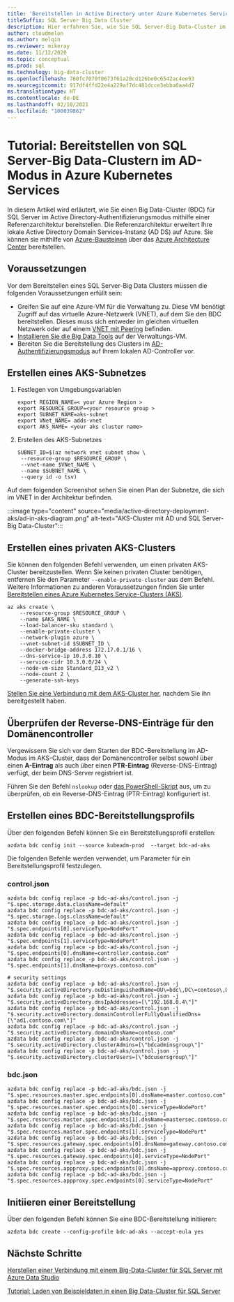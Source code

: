 ```yaml
---
title: 'Bereitstellen in Active Directory unter Azure Kubernetes Services: Tutorial'
titleSuffix: SQL Server Big Data Cluster
description: Hier erfahren Sie, wie Sie SQL Server-Big Data-Cluster im AD-Modus in Azure Kubernetes Services (AKS) bereitstellen.
author: cloudmelon
ms.author: melqin
ms.reviewer: mikeray
ms.date: 11/12/2020
ms.topic: conceptual
ms.prod: sql
ms.technology: big-data-cluster
ms.openlocfilehash: 760fc7070f0673f61a28cd126be0c6542ac4ee93
ms.sourcegitcommit: 917df4ffd22e4a229af7dc481dcce3ebba0aa4d7
ms.translationtype: HT
ms.contentlocale: de-DE
ms.lasthandoff: 02/10/2021
ms.locfileid: "100039862"
---
```

# <a name="tutorial-deploy-sql-server-big-data-clusters-in-ad-mode-on-azure-kubernetes-services-aks"></a>Tutorial: Bereitstellen von SQL Server-Big Data-Clustern im AD-Modus in Azure Kubernetes Services

In diesem Artikel wird erläutert, wie Sie einen Big Data-Cluster (BDC) für SQL Server im Active Directory-Authentifizierungsmodus mithilfe einer Referenzarchitektur bereitstellen. Die Referenzarchitektur erweitert Ihre lokale Active Directory Domain Services-Instanz (AD DS) auf Azure. Sie können sie mithilfe von [Azure-Bausteinen](https://github.com/mspnp/template-building-blocks/wiki/Install-Azure-Building-Blocks) über das [Azure Architecture Center](https://github.com/mspnp/identity-reference-architectures/tree/master/adds-extend-domain) bereitstellen.

## <a name="prerequisites"></a>Voraussetzungen

Vor dem Bereitstellen eines SQL Server-Big Data Clusters müssen die folgenden Voraussetzungen erfüllt sein:

* Greifen Sie auf eine Azure-VM für die Verwaltung zu. Diese VM benötigt Zugriff auf das virtuelle Azure-Netzwerk (VNET), auf dem Sie den BDC bereitstellen. Dieses muss sich entweder im gleichen virtuellen Netzwerk oder auf einem [VNET mit Peering](/azure/virtual-network/virtual-network-manage-peering) befinden.
* [Installieren Sie die Big Data Tools](deploy-big-data-tools.md) auf der Verwaltungs-VM.
* Bereiten Sie die Bereitstellung des Clusters im [AD-Authentifizierungsmodus](active-directory-prerequisites.md) auf Ihrem lokalen AD-Controller vor.

## <a name="create-aks-subnet"></a>Erstellen eines AKS-Subnetzes

1. Festlegen von Umgebungsvariablen

   ```console
   export REGION_NAME=< your Azure Region >
   export RESOURCE_GROUP=<your resource group >
   export SUBNET_NAME=aks-subnet
   export VNet_NAME= adds-vnet
   export AKS_NAME= <your aks cluster name>
   ```

1. Erstellen des AKS-Subnetzes

   ```console
   SUBNET_ID=$(az network vnet subnet show \
    --resource-group $RESOURCE_GROUP \
    --vnet-name $VNet_NAME \
    --name $SUBNET_NAME \
    --query id -o tsv)
   ```

Auf dem folgenden Screenshot sehen Sie einen Plan der Subnetze, die sich im VNET in der Architektur befinden.

:::image type="content" source="media/active-directory-deployment-aks/ad-in-aks-diagram.png" alt-text="AKS-Cluster mit AD und SQL Server-Big Data-Cluster":::

## <a name="create-an-aks-private-cluster"></a>Erstellen eines privaten AKS-Clusters

Sie können den folgenden Befehl verwenden, um einen privaten AKS-Cluster bereitzustellen. Wenn Sie keinen privaten Cluster benötigen, entfernen Sie den Parameter `--enable-private-cluster` aus dem Befehl. Weitere Informationen zu anderen Voraussetzungen finden Sie unter [Bereitstellen eines Azure Kubernetes Service-Clusters (AKS)](/azure/aks/tutorial-kubernetes-deploy-cluster).

```azurecli
az aks create \
    --resource-group $RESOURCE_GROUP \
    --name $AKS_NAME \
    --load-balancer-sku standard \
    --enable-private-cluster \
    --network-plugin azure \
    --vnet-subnet-id $SUBNET_ID \
    --docker-bridge-address 172.17.0.1/16 \
    --dns-service-ip 10.3.0.10 \
    --service-cidr 10.3.0.0/24 \
    --node-vm-size Standard_D13_v2 \
    --node-count 2 \
    --generate-ssh-keys
```

[Stellen Sie eine Verbindung mit dem AKS-Cluster her](/azure/aks/tutorial-kubernetes-deploy-cluster#connect-to-cluster-using-kubectl), nachdem Sie ihn bereitgestellt haben.

## <a name="verify-reverse-dns-entry-for-domain-controller"></a>Überprüfen der Reverse-DNS-Einträge für den Domänencontroller

Vergewissern Sie sich vor dem Starten der BDC-Bereitstellung im AD-Modus im AKS-Cluster, dass der Domänencontroller selbst sowohl über einen **A-Eintrag** als auch über einen **PTR-Eintrag** (Reverse-DNS-Eintrag) verfügt, der beim DNS-Server registriert ist.

Führen Sie den Befehl `nslookup` oder [das PowerShell-Skript](troubleshoot-ad-reverse-lookup-zone.md) aus, um zu überprüfen, ob ein Reverse-DNS-Eintrag (PTR-Eintrag) konfiguriert ist.

## <a name="create-bdc-deployment-profile"></a>Erstellen eines BDC-Bereitstellungsprofils

Über den folgenden Befehl können Sie ein Bereitstellungsprofil erstellen:

```console
azdata bdc config init --source kubeadm-prod  --target bdc-ad-aks
```

Die folgenden Befehle werden verwendet, um Parameter für ein Bereitstellungsprofil festzulegen.

### <a name="controljson"></a>control.json

```console
azdata bdc config replace -p bdc-ad-aks/control.json -j "$.spec.storage.data.className=default"
azdata bdc config replace -p bdc-ad-aks/control.json -j "$.spec.storage.logs.className=default"
azdata bdc config replace -p bdc-ad-aks/control.json -j "$.spec.endpoints[0].serviceType=NodePort"
azdata bdc config replace -p bdc-ad-aks/control.json -j "$.spec.endpoints[1].serviceType=NodePort"
azdata bdc config replace -p bdc-ad-aks/control.json -j "$.spec.endpoints[0].dnsName=controller.contoso.com"
azdata bdc config replace -p bdc-ad-aks/control.json -j "$.spec.endpoints[1].dnsName=proxys.contoso.com"

# security settings 
azdata bdc config replace -p bdc-ad-aks/control.json -j "$.security.activeDirectory.ouDistinguishedName=OU\=bdc\,DC\=contoso\,DC\=com"
azdata bdc config replace -p bdc-ad-aks/control.json -j "$.security.activeDirectory.dnsIpAddresses=[\"192.168.0.4\"]"
azdata bdc config replace -p bdc-ad-aks/control.json -j "$.security.activeDirectory.domainControllerFullyQualifiedDns=[\"ad1.contoso.com\"]"
azdata bdc config replace -p bdc-ad-aks/control.json -j "$.security.activeDirectory.domainDnsName=contoso.com"
azdata bdc config replace -p bdc-ad-aks/control.json -j "$.security.activeDirectory.clusterAdmins=[\"bdcadminsgroup\"]"
azdata bdc config replace -p bdc-ad-aks/control.json -j "$.security.activeDirectory.clusterUsers=[\"bdcusersgroup\"]"
```

### <a name="bdcjson"></a>bdc.json

```console
azdata bdc config replace -p bdc-ad-aks/bdc.json -j "$.spec.resources.master.spec.endpoints[0].dnsName=master.contoso.com"
azdata bdc config replace -p bdc-ad-aks/bdc.json -j "$.spec.resources.master.spec.endpoints[0].serviceType=NodePort"
azdata bdc config replace -p bdc-ad-aks/bdc.json -j "$.spec.resources.master.spec.endpoints[1].dnsName=mastersec.contoso.com"
azdata bdc config replace -p bdc-ad-aks/bdc.json -j "$.spec.resources.master.spec.endpoints[1].serviceType=NodePort"
azdata bdc config replace -p bdc-ad-aks/bdc.json -j "$.spec.resources.gateway.spec.endpoints[0].dnsName=gateway.contoso.com"
azdata bdc config replace -p bdc-ad-aks/bdc.json -j "$.spec.resources.gateway.spec.endpoints[0].serviceType=NodePort"
azdata bdc config replace -p bdc-ad-aks/bdc.json -j "$.spec.resources.appproxy.spec.endpoints[0].dnsName=approxy.contoso.com"
azdata bdc config replace -p bdc-ad-aks/bdc.json -j "$.spec.resources.appproxy.spec.endpoints[0].serviceType=NodePort"
```

## <a name="initiate-deployment"></a>Initiieren einer Bereitstellung

Über den folgenden Befehl können Sie eine BDC-Bereitstellung initiieren:

```console
azdata bdc create --config-profile bdc-ad-aks --accept-eula yes
```

## <a name="next-steps"></a>Nächste Schritte

[Herstellen einer Verbindung mit einem Big-Data-Cluster für SQL Server mit Azure Data Studio](connect-to-big-data-cluster.md)

[Tutorial: Laden von Beispieldaten in einen Big Data-Cluster für SQL Server](tutorial-load-sample-data.md)